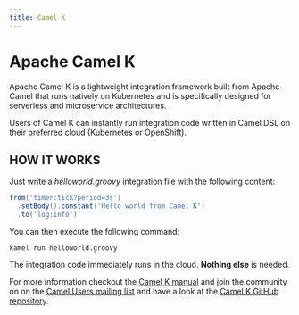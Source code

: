 ```yaml
---
title: Camel K
---
```


# Apache Camel K

Apache Camel K is a lightweight integration framework built from Apache Camel that runs natively on Kubernetes and is specifically designed for serverless and microservice architectures.

Users of Camel K can instantly run integration code written in Camel DSL on their preferred cloud (Kubernetes or OpenShift).

## HOW IT WORKS 

Just write a _helloworld.groovy_ integration file with the following content:

```groovy
from('timer:tick?period=3s')
  .setBody().constant('Hello world from Camel K')
  .to('log:info')
```

You can then execute the following command:

```
kamel run helloworld.groovy
```

The integration code immediately runs in the cloud. **Nothing else** is needed.

For more information checkout the [Camel K manual](../../camel-k/latest/installation/installation.html) and join the community on on the [Camel Users mailing list](../../community/mailing-list/) and have a look at the [Camel K GitHub repository](https://github.com/apache/camel-k/).
